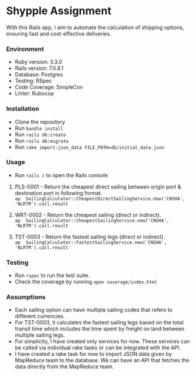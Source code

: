 # Shypple Assignment

With this Rails app, I aim to automate the calculation of shipping options, ensuring fast and cost-effective deliveries.

### Environment

- Ruby version: 3.3.0
- Rails version: 7.0.8.1
- Database: Postgres
- Testing: RSpec
- Code Coverage: SimpleCov
- Linter: Rubocop

### Installation

  - Clone the repository
  - Run `bundle install`
  - Run `rails db:create`
  - Run `rails db:migrate`
  - Run `rake import:json_data FILE_PATH=db/initial_data.json`

### Usage

  - Run `rails c` to open the Rails console

  1. PLS-0001 - Return the cheapest direct sailing between origin port & destination port in following format.  
      `ap  SailingCalculator::CheapestDirectSailingService.new('CNSHA', 'NLRTM').call.result`

  2. WRT-0002 - Return the cheapest sailing (direct or indirect).  
       `ap  SailingCalculator::CheapestSailingService.new('CNSHA', 'NLRTM').call.result`

  3. TST-0003 - Return the fastest sailing legs (direct or indirect).  
        `ap  SailingCalculator::FastestSailingService.new('CNSHA', 'NLRTM').call.result`

### Testing

  - Run `rspec` to run the test suite.
  - Check the coverage by running `open coverage/index.html`

### Assumptions
 - Each sailing option can have multiple sailing codes that refers to different currencies.
 - For TST-0003, it calculates the fastest sailing legs based on the total transit time which includes the time spent by freight on land between multiple sailing legs.
 - For simplicity, I have created only services for now. These services can be called via individual rake tasks or can be integrated with the API.
 - I have created a rake task for now to import JSON data given by MapReduce team to the database. We can have an API that fetches the data directly from the MapReduce team.
